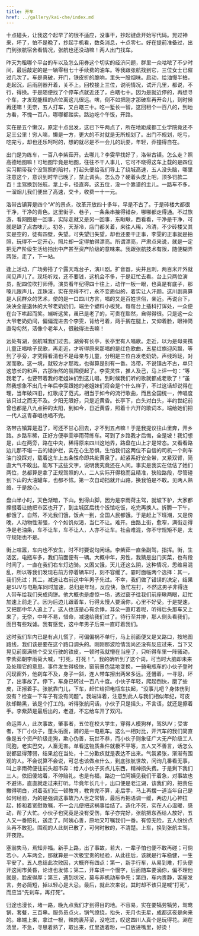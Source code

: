 ```yaml
---
title: 开车
href: ../gallery/kai-che/index.md
---
```


十点碰头，让我这个起早了的很不适应，没事干，抄起键盘开始写代码。晃过神来，坏了，怕不是晚了，抄起手机看，数条消息，十点零七。好在提前准备过，出门到张航宿舍看情况，张航也还没动嘛！两人出门找车。

昨天为租哪个平台的车以及怎么用券这个切实的经济问题，群里一众咕哝了不少时间，最后敲定的是一辆零租七十手续费的油车。等我跟张航找到它，三位女士已催过几次了。车是真破，开门，铁皮折的脆响，里头一股烟味。启动，给油慢半拍，走起沉，后雨刮器开着，关不上。回校接上三位，说明情况，试开几里，都说，不行，得换。于是随便找了个停车点就近还了，白瞎七十。因为是就近停的，再想寻个车，才发现能租的点位离这儿很远。嗐，倒不如把刚才那破车再开会儿，到时候再还嘛！无奈，五人打车，又白瞎三十。吃一堑长一智，这回租个一百八的，到地方看，不愧一百八，哪哪都踏实。路边吃个午饭，开路。

实在是五个懒汉，原定十点出发，这已下午两点了，所在地距成都工业学院竟还不足三公里！穷人嘛，懒是一方，更大的不对就是无所规划了。出门不规划，吃亏，吃完亏，却也还乐呵呵的，想的就尽是不一会儿的玩耍，年轻，莽撞得自在。

出门是为练车，一百八李紫茹开。去哪儿？李雯早找好了，洛带古镇。怎么走？照高德地图嘛！可地图毕竟是地图，往往不干人事儿，它可不晓得这车上载的是四位实习期带我个没驾照的陪衬，打起头便给我们导上了绕城高速，五人没头脑，哪里注意这个，意识到时早已晚了，禁止调头。怎么办？硬着头皮上吧，顶多罚款二百！主驾换到张航，拿上卡，径直奔。这五位，没一个靠谱的主儿。一路车不多，一溜烟儿我们便出了高速，交卡，收费一十一元。

洛带古镇算是四个“A”的景点，改革开放四十多年，早是不古了。于是砖楼大都很干净，干净的青色。这里街子、巷子，一条条串接得错杂，哪哪都走得通。不过旅游，看网图是一回事，实际走就又是另一回事，东瞅瞅，西看看，干净是干净，可就是缺了点古味儿。初冬，天渐冷，店门都关着，来往人稀，冷清，不少砖楼又其实是空的，徒有四壁，失望。可失望归失望，却也还要干正事，李雯的正事就是拍照，玩得不一定开心，照片却一定得拍得漂亮。所谓漂亮，严肃点来说，就是一定把无产阶级生活给拍出中产甚至资产阶级的意味来。我跟张航技术有限，随便糊弄两张，走了，下一站。

逢上活动，广场旁搭了个露天戏台子，演川剧。扩音器，尖并且刺，两百米开外就闻见声儿了。现场听戏，还不要钱，这机会不多，于是赶忙去看。台上只两位演员，配四位吹打师傅。演员看年纪得四十往上，动作一板一眼，也真是有底子，那嗓儿跟声儿，连珠滚，实在亮得不行，永不变质似的，着实让人汗颜。这川剧真算是人民群众的艺术，使的是一口四川方言，唱的又是百姓世俗，亲近。再说台下，泱泱全是退休的大爷老奶奶们，端坐个塑料小板凳。每每台上插科打诨处，一众便在台下哄起而笑。端听这笑，虽已是老了的，可贵在豁然，自得得很。只是这一众大爷老奶奶间，偏偏混进去个李雯，背给弓着，两手搁在腿上，又仰着脸，眼神简直勾勾然，活像个老年人，很融得进去嘛！

远处有湖，张航喊我们过去。湖旁有长亭，长亭里有人唱歌。走近，以为是母亲携儿童正唱啥子民歌，再走近，才听得原来那唱的是红色歌曲，五星红旗迎风飘，等到了亭旁，才究得看清也不是母亲与儿童，分明是三位白发老奶奶，声线玲珑，对湖而歌。这一境，就较方才那戏，也得算是别有一番。洛带，不说镇古不古，单只这悠长的和声，古那怡然的氛围便起了。李雯灵性，推人及己，马上评一句：“等我老了，也要带着我的老姐妹们到这儿唱，到时候我们听的歌就都成老歌了！”虽然我想象不出几十年后李雯跟她的老姐妹们将会是个什么样子，不过这话却说得在理，当年破四旧，红歌成了范式，相当于如今的流行歌曲，而且全国统一，传唱度该只过之而无不及。夕阳无限好，只是近黄昏。长亭下，白头对白头，半约世纪前曾也都是八九点钟的太阳，到如今，日近黄昏，照着十六开的歌词本，端给她们把一代人这青春唱也唱不完。

洛带古镇算是逛了，可还不甘心回去，才不到五点嘛！于是我提议往山里奔，开乡路。乡路车稀，正好方便李雯李雨荷练车。可到了乡路我才后悔，全是坡！我幻想是，山在两旁，路在中央，稀得原来四川这地界，路盘在山上才是常态。又看看路边儿那不堪一击的矮护栏，实在心生恐惧，生怕我们这两位不自信的司机一个刹车油门没踩对，载着这车上五条性命即共赴黄泉了。赶紧系好安全带，叉紧双臂，简直大气不敢出。能写下这些文字，说明我究竟还在人间。事实是我实在低估了她们两位，总都算是拿了正规驾照的人，二人实际开得稳而且精准，狭险路段，尽管碰到下山的大油罐车，也都不怵。第一次自动挡就开山路，换我怕是不敢。见两人熟络，于是放心。

盘山半小时，天色渐暗，下山。到得山脚，因为是李雨荷主驾，就坡下驴，大家都撺掇着让她把市区也开了，到主城区后找个饭馆吃饭，吃完再换人。折腾一下午，都饿了。自然，不光我们饿，饭点一到，全国人民都饿。于是赶上下班潮，又是傍晚，人动物性渐强，个个如饥似渴，当仁不让。难开。由路上街，愈窄，满街走得净是老油条，车不让车，车不让人，人亦不让车。社会难混，你不守规矩不是，太守规矩也不是。

街上喧嚣，车内也不安生，时不时要说句闲话。李紫茹一直坐副驾，指挥。街，生活区，电瓶车多，我们前面便有一辆。大概中年，男性，我猜是出门买菜，也有段时间了，一直在我们右车灯边骑。又困又饿，天儿还这么阴，这种情况，思维易混乱，所以等我们发现右前方停着辆车时，刻不容缓了。霎时面临两个选择：其一，我们先过；其二，减速让右前这中年男子先过。不幸，我们做了错误的决定，结果是SUV与电瓶车同时加速，总归是年轻，反应快，急忙左打，不然这男子非得连人带车给我们夹成肉饼。他大概也是虚惊一场，透过窗子往我们前座瞅两眼，赶忙加速上前走了。因为后边儿跟着车，行得太慢人要滴你，心里不好受。于是提速，又把那中年人追上了。这人也该是心有余悸，耳朵一直盯着呢，听得后头那车又上来了，无奈，中年不易，惜命，减速给我们过了。待行至并排，那人侧头看我们，面目有些戏谑。我有感觉，这中年男子后来一直盯着我们。

这时我们车内已是有点儿慌了，可偏偏祸不单行，马上前面便又是叉路口，按地图路线，我们该是要在这个路口调头的。刚刚那波险情我尚还没有反应过来，当下又晃见前窗满些个交叉行驶的铁皮，一顿时我就懵在当座了，只听得车里一阵骚动，李紫茹朝李雨荷大喊，“打死，打死！”，我的确听到了这个词，可当时大脑却未来及处理它的意思。事件发生得极快，窗前景色猛地变换，一骑电瓶车的小伙子登时闪现窗外，他刹车不及，身子一斜，连人带车擦出两米多远。还懵着，一寻思，坏了，出事故了。停下，车身已转过一百八十度。小伙子年轻，爬起倒快，磨了些皮，正擦着手。张航靠门儿，下车，赶忙给把电瓶车扶起，“没事儿吧？身体伤到没有？检查一下车子有没有问题”。我端详着，注意到此人与我们相似年纪，可皮肤却黝黑，该是个打工的。听得张航问话，小伙子只是摇头，不言语，就还是擦着手。李紫茹是最后出的，老道，不忘给车开了双闪。

命运弄人，此次事故，肇事者，五位在校大学生，穿得人模狗样，驾SUV；受害者，下厂小伙子，蓬头垢面，骑的是一电瓶车。这么一相对比，开汽车的我们简直像是五个资产阶级走狗，欺心伪善，玩世不恭，而小伙子则象征广大无产阶级工人同胞，老实巴交，人畜无害。单看这物质条件就极不平等，五人又不善言，话怎么说都显得薄弱，结果尬在当处，十二分歉疚就是表达不出来。气氛紧张，渐渐有围观的人。不会说算不会说，可总也该做点什么，到底张航世故，问询几番看无事，叫上李雨荷便往前头超市奔：给人小伙子买点儿东西，精神损失费。于是剩下我们三人，依旧傻站着，不停赔礼。也是有福，路边一位阿姨见我们干着急，对事故也不避讳，直直就走过来打听。毕竟年长几十，出口便是老江湖，该我们的，把责任撇得明白，对着我们仨一顿教育，教育完不算，走后手，马上再摆一道当年自己是如何经验，为的是强调这事故乃人世之常情，最后再把语调一缓，两边儿心神拉起，掺和着宽慰敦嘱，不一会儿便把这祸事给结了。造化不死，实在人心温暖，感动，帮了大忙。小伙子也究竟是没有受伤，车子亦完好，张航把东西给人放好，五人又一番赔礼，送走了。阿姨心善，原地又叮嘱我们一番。有惊无险，五人纷纷点头再不敢犯。围观的人此刻已散了，可何时散的，不清楚。上车，换到张航主驾，开夜路。

塞翁失马，焉知非福。新手上路，出了事故，若大，一辈子怕也便不敢再碰；可倘若小，人车两全，那就算是一次极宝贵的经验，从此往后，该就是行车稳健，一生平安了。五人总结此次败因，大概齐有四点：第一，新手行车，从易到难，打头便开这闹市黄昏，论谁也发怵；第二，开车讲一个慢字，后面随车要滴你，偏不理他就是，脸皮得厚；第三，遇到状况，莫与非机动车争先；第四，车内贵静，客座发言，务必简短，掉以轻心是大忌。最后，就此次来说，其时却不该只是喊“打死”，而应当“先刹车，再打死”。

归途也漫长，堵一路，晚九点我们才到得目的地。不容易，实在要犒劳犒劳，鸳鸯锅，套餐，三百串。服务员点火，锅气缭绕，抬头，无月也无星，成都这夜是向来的。串端上来，拿过一根，辣肉裹芹菜，没吃过，叹这四川人真个是玩得花。涮在汤里，不急，寻思着熟了，取出来，红里透着粉，一口放进嘴里，好烫！

